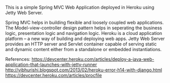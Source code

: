 This is a simple Spring MVC Web Application deployed in Heroku using Jetty Web Server.

Spring MVC helps in building flexible and loosely coupled web applications. The Model-view-controller design pattern helps in seperating the business logic, presentation logic and navigation logic.
Heroku is a cloud application platform – a new way of building and deploying web apps.
Jetty Web Server provides an HTTP server and Servlet container capable of serving static and dynamic content either from a standalone or embedded instantiations.

References:
https://devcenter.heroku.com/articles/deploy-a-java-web-application-that-launches-with-jetty-runner
http://vibhurishi.blogspot.com/2013/02/heroku-error-h14-with-django.html
https://devcenter.heroku.com/articles/procfile
